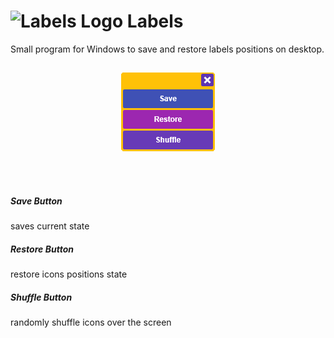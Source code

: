 # <img src="Labels/lableIcon.ico" alt="Labels Logo" Height="30"/> Labels
Small program for Windows to save and restore labels positions on desktop.
##
<p align="center">
	<img src="Labels/screen.png" alt="Save desktop links programm screenshoot" /><br /><br />
</p>
<br />
<h5>Save Button</h5> saves current state
<h5>Restore Button</h5> restore icons positions state
<h5>Shuffle Button</h5> randomly shuffle icons over the screen
